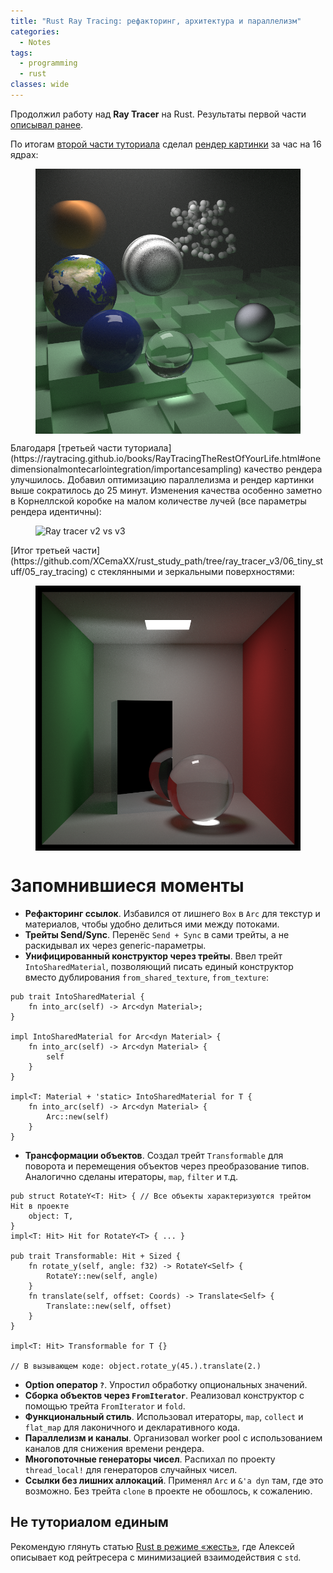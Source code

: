 ```yaml
---
title: "Rust Ray Tracing: рефакторинг, архитектура и параллелизм"
categories:
  - Notes
tags:
  - programming
  - rust
classes: wide
---
```

Продолжил работу над **Ray Tracer** на Rust. Результаты первой части [описывал ранее](/article/study-rust-2025/).

По итогам [второй части туториала](https://raytracing.github.io/books/RayTracingTheNextWeek.html) сделал [рендер картинки](https://github.com/XCemaXX/rust_study_path/tree/ray_tracer_v2/06_tiny_stuff/05_ray_tracing) за час на 16 ядрах:
<figure style="display: flex; justify-content: center;">
  <img src="https://github.com/XCemaXX/rust_study_path/blob//ray_tracer_v2/06_tiny_stuff/05_ray_tracing/out_v2_56m.png?raw=true" style="width: 100%; max-width: 500px;" alt="Ray tracer v2">
</figure>
Благодаря [третьей части туториала](https://raytracing.github.io/books/RayTracingTheRestOfYourLife.html#onedimensionalmontecarlointegration/importancesampling) качество рендера улучшилось. Добавил оптимизацию параллелизма и рендер картинки выше сократилось до 25 минут. Изменения качества особенно заметно в Корнеллской коробке на малом количестве лучей (все параметры рендера идентичны):
<figure style="display: flex; justify-content: center;">
  <img src="{{ '/assets/images/2025-04-06-cornell-box-comp.png' | relative_url }}" style="width: 100%; max-width: 700px;" alt="Ray tracer v2 vs v3">
</figure>
[Итог третьей части](https://github.com/XCemaXX/rust_study_path/tree/ray_tracer_v3/06_tiny_stuff/05_ray_tracing) с стеклянными и зеркальными поверхностями:
<figure style="display: flex; justify-content: center;">
  <img src="https://github.com/XCemaXX/rust_study_path/blob/ray_tracer_v3/06_tiny_stuff/05_ray_tracing/out_v3_13m.png?raw=true" style="width: 100%; max-width: 500px;" alt="Ray tracer v3">
</figure>

# Запомнившиеся моменты
- **Рефакторинг ссылок**. Избавился от лишнего `Box` в `Arc` для текстур и материалов, чтобы удобно делиться ими между потоками.
- **Трейты Send/Sync**. Перенёс `Send + Sync` в сами трейты, а не раскидывал их через generic-параметры.
- **Унифицированный конструктор через трейты**. Ввел трейт `IntoSharedMaterial`, позволяющий писать единый конструктор вместо дублирования `from_shared_texture`, `from_texture`:

```  
pub trait IntoSharedMaterial {
    fn into_arc(self) -> Arc<dyn Material>;
}

impl IntoSharedMaterial for Arc<dyn Material> {
    fn into_arc(self) -> Arc<dyn Material> {
        self
    }
}

impl<T: Material + 'static> IntoSharedMaterial for T {
    fn into_arc(self) -> Arc<dyn Material> {
        Arc::new(self)
    }
}
```

- **Трансформации объектов**. Создал трейт `Transformable` для поворота и перемещения объектов через преобразование типов. Аналогично сделаны итераторы, `map`, `filter` и т.д.  

```
pub struct RotateY<T: Hit> { // Все объекты характеризуются трейтом Hit в проекте
    object: T,
}
impl<T: Hit> Hit for RotateY<T> { ... }

pub trait Transformable: Hit + Sized {
    fn rotate_y(self, angle: f32) -> RotateY<Self> {
        RotateY::new(self, angle)
    }
    fn translate(self, offset: Coords) -> Translate<Self> {
        Translate::new(self, offset)
    }
}

impl<T: Hit> Transformable for T {}

// В вызывающем коде: object.rotate_y(45.).translate(2.)
```  

- **Option оператор `?`**. Упростил обработку опциональных значений.
- **Сборка объектов через `FromIterator`**. Реализовал конструктор с помощью трейта `FromIterator` и `fold`.
- **Функциональный стиль**. Использовал итераторы, `map`, `collect` и `flat_map` для лаконичного и декларативного кода.
- **Параллелизм и каналы**. Организовал worker pool с использованием каналов для снижения времени рендера.
- **Многопоточные генераторы чисел**. Распихал по проекту `thread_local!` для генераторов случайных чисел.
- **Ссылки без лишних аллокаций**. Применял `Arc` и `&'a dyn` там, где это возможно. Без трейта `clone` в проекте не обошлось, к сожалению.

## Не туториалом единым
Рекомендую глянуть статью [Rust в режиме «жесть»](https://habr.com/ru/articles/893910/), где Алексей описывает код рейтресера с минимизацией взаимодействия с `std`.
